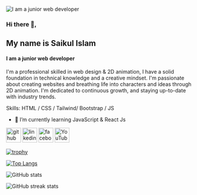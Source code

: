 ![I am a junior web developer ](https://e0.pxfuel.com/wallpapers/149/259/desktop-wallpaper-web-development.jpg)
### Hi there 👋, 
## My name is Saikul Islam
#### I am a junior web developer 


I'm a professional skilled in web design & 2D animation, I have a solid foundation in technical knowledge and a creative mindset. I'm passionate about creating websites and breathing life into characters and ideas through 2D animation. I'm dedicated to continuous growth, and staying up-to-date with industry trends.

Skills: HTML / CSS / Tailwind/ Bootstrap / JS

- 🌱 I’m currently learning JavaScript & React Js 


[<img src='https://cdn.jsdelivr.net/npm/simple-icons@3.0.1/icons/github.svg' alt='github' height='40'>](https://github.com/saikulislam4)  [<img src='https://cdn.jsdelivr.net/npm/simple-icons@3.0.1/icons/linkedin.svg' alt='linkedin' height='40'>](https://www.linkedin.com/in/saikulislam4)  [<img src='https://cdn.jsdelivr.net/npm/simple-icons@3.0.1/icons/facebook.svg' alt='facebook' height='40'>](https://www.facebook.com/saikulislam4)  [<img src='https://cdn.jsdelivr.net/npm/simple-icons@3.0.1/icons/youtube.svg' alt='YouTube' height='40'>](https://www.youtube.com/channel/https://www.youtube.com/channel/UCPmEuiNVfQxFE1vsF0NzApw)  

[![trophy](https://github-profile-trophy.vercel.app/?username=saikulislam4)](https://github.com/ryo-ma/github-profile-trophy)

[![Top Langs](https://github-readme-stats.vercel.app/api/top-langs/?username=saikulislam4)](https://github.com/anuraghazra/github-readme-stats)

![GitHub stats](https://github-readme-stats.vercel.app/api?username=saikulislam4&show_icons=true)  

![GitHub streak stats](https://streak-stats.demolab.com/?user=saikulislam4)  
